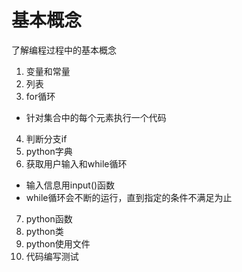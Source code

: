 # 基本概念
了解编程过程中的基本概念
1. 变量和常量
2. 列表
3. for循环
 - 针对集合中的每个元素执行一个代码
4. 判断分支if
5. python字典
6. 获取用户输入和while循环
  - 输入信息用input()函数
  - while循环会不断的运行，直到指定的条件不满足为止
7. python函数
8. python类
9. python使用文件
10. 代码编写测试
